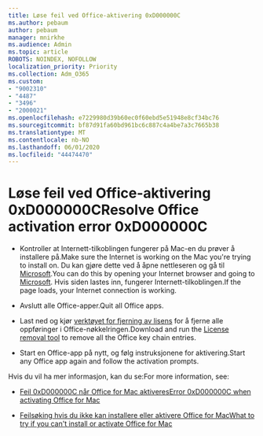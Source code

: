 ```yaml
---
title: Løse feil ved Office-aktivering 0xD000000C
ms.author: pebaum
author: pebaum
manager: mnirkhe
ms.audience: Admin
ms.topic: article
ROBOTS: NOINDEX, NOFOLLOW
localization_priority: Priority
ms.collection: Adm_O365
ms.custom:
- "9002310"
- "4487"
- "3496"
- "2000021"
ms.openlocfilehash: e7229980d39b60ec0f60ebd5e51948e8cf34bc76
ms.sourcegitcommit: bf87d91fa60bd961bc6c887c4a4be7a3c7665b38
ms.translationtype: MT
ms.contentlocale: nb-NO
ms.lasthandoff: 06/01/2020
ms.locfileid: "44474470"
---
```

# <a name="resolve-office-activation-error-0xd000000c"></a><span data-ttu-id="044a2-102">Løse feil ved Office-aktivering 0xD000000C</span><span class="sxs-lookup"><span data-stu-id="044a2-102">Resolve Office activation error 0xD000000C</span></span>

- <span data-ttu-id="044a2-103">Kontroller at Internett-tilkoblingen fungerer på Mac-en du prøver å installere på.</span><span class="sxs-lookup"><span data-stu-id="044a2-103">Make sure the Internet is working on the Mac you're trying to install on.</span></span> <span data-ttu-id="044a2-104">Du kan gjøre dette ved å åpne nettleseren og gå til [Microsoft](https://www.microsoft.com).</span><span class="sxs-lookup"><span data-stu-id="044a2-104">You can do this by opening your Internet browser and going to [Microsoft](https://www.microsoft.com).</span></span> <span data-ttu-id="044a2-105">Hvis siden lastes inn, fungerer Internett-tilkoblingen.</span><span class="sxs-lookup"><span data-stu-id="044a2-105">If the page loads, your Internet connection is working.</span></span>

- <span data-ttu-id="044a2-106">Avslutt alle Office-apper.</span><span class="sxs-lookup"><span data-stu-id="044a2-106">Quit all Office apps.</span></span>

- <span data-ttu-id="044a2-107">Last ned og kjør [verktøyet for fjerning av lisens](https://go.microsoft.com/fwlink/?linkid=849815) for å fjerne alle oppføringer i Office-nøkkelringen.</span><span class="sxs-lookup"><span data-stu-id="044a2-107">Download and run the [License removal tool](https://go.microsoft.com/fwlink/?linkid=849815) to remove all the Office key chain entries.</span></span>

- <span data-ttu-id="044a2-108">Start en Office-app på nytt, og følg instruksjonene for aktivering.</span><span class="sxs-lookup"><span data-stu-id="044a2-108">Start any Office app again and follow the activation prompts.</span></span>

<span data-ttu-id="044a2-109">Hvis du vil ha mer informasjon, kan du se:</span><span class="sxs-lookup"><span data-stu-id="044a2-109">For more information, see:</span></span>

- [<span data-ttu-id="044a2-110">Feil 0xD000000C når Office for Mac aktiveres</span><span class="sxs-lookup"><span data-stu-id="044a2-110">Error 0xD000000C when activating Office for Mac</span></span>](https://support.office.com/article/error-0xd000000c-when-activating-office-for-mac-da865931-4658-4829-ba2d-8133390c6d25)

- [<span data-ttu-id="044a2-111">Feilsøking hvis du ikke kan installere eller aktivere Office for Mac</span><span class="sxs-lookup"><span data-stu-id="044a2-111">What to try if you can't install or activate Office for Mac</span></span>](https://support.office.com/article/what-to-try-if-you-can-t-install-or-activate-office-for-mac-5efba2b4-b1e6-4e5f-bf3c-6ab945d03dea)
